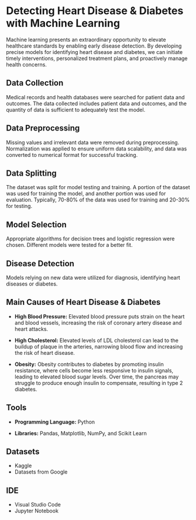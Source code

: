 # Detecting Heart Disease & Diabetes with Machine Learning

Machine learning presents an extraordinary opportunity to elevate healthcare standards by enabling early disease detection. By developing precise models for identifying heart disease and diabetes, we can initiate timely interventions, personalized treatment plans, and proactively manage health concerns.

## Data Collection

Medical records and health databases were searched for patient data and outcomes. The data collected includes patient data and outcomes, and the quantity of data is sufficient to adequately test the model.

## Data Preprocessing

Missing values and irrelevant data were removed during preprocessing. Normalization was applied to ensure uniform data scalability, and data was converted to numerical format for successful tracking.

## Data Splitting

The dataset was split for model testing and training. A portion of the dataset was used for training the model, and another portion was used for evaluation. Typically, 70-80% of the data was used for training and 20-30% for testing.

## Model Selection

Appropriate algorithms for decision trees and logistic regression were chosen. Different models were tested for a better fit.

## Disease Detection

Models relying on new data were utilized for diagnosis, identifying heart diseases or diabetes.

## Main Causes of Heart Disease & Diabetes

- **High Blood Pressure:** Elevated blood pressure puts strain on the heart and blood vessels, increasing the risk of coronary artery disease and heart attacks.
  
- **High Cholesterol:** Elevated levels of LDL cholesterol can lead to the buildup of plaque in the arteries, narrowing blood flow and increasing the risk of heart disease.
  
- **Obesity:** Obesity contributes to diabetes by promoting insulin resistance, where cells become less responsive to insulin signals, leading to elevated blood sugar levels. Over time, the pancreas may struggle to produce enough insulin to compensate, resulting in type 2 diabetes.

## Tools

- **Programming Language:** Python
  
- **Libraries:** Pandas, Matplotlib, NumPy, and Scikit Learn

## Datasets

- Kaggle
- Datasets from Google

## IDE

- Visual Studio Code
- Jupyter Notebook
